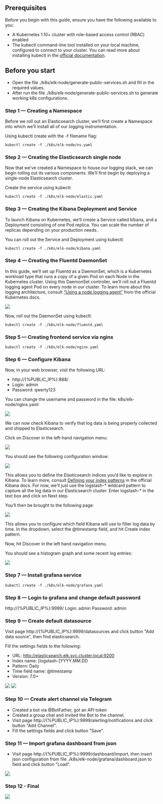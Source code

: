 ## Prerequisites

Before you begin with this guide, ensure you have the following available to you:
- A Kubernetes 1.10+ cluster with role-based access control (RBAC) enabled
- The kubectl command-line tool installed on your local machine, configured to connect to your cluster. You can read more about installing kubectl in the [official documentation](https://kubernetes.io/docs/tasks/tools/install-kubectl/). 

## Before you start
- Open the file ./k8s/elk-node/generate-public-services.sh and fill in the required values.
- After run the file ./k8s/elk-node/generate-public-services.sh to generate working k8s configurations.

### Step 1 — Creating a Namespace
Before we roll out an Elasticsearch cluster, we’ll first create a Namespace into which we’ll install all of our logging instrumentation.

Using kubectl create with the -f filename flag:

``kubectl create -f ./k8s/elk-node/ns.yaml``

### Step 2 — Creating the Elasticsearch single node
Now that we’ve created a Namespace to house our logging stack, we can begin rolling out its various components.
We’ll first begin by deploying a single-node Elasticsearch cluster.

Create the service using kubectl:

``kubectl create -f ./k8s/elk-node/elastic.yaml``

### Step 3 — Creating the Kibana Deployment and Service
To launch Kibana on Kubernetes, we’ll create a Service called kibana, and a Deployment consisting of one Pod replica.
You can scale the number of replicas depending on your production needs.


You can roll out the Service and Deployment using kubectl:

``kubectl create -f ./k8s/elk-node/kibana.yaml``

### Step 4 — Creating the Fluentd DaemonSet
In this guide, we’ll set up Fluentd as a DaemonSet, which is a Kubernetes workload type that runs a copy of a given Pod on each Node in the Kubernetes cluster.
Using this DaemonSet controller, we’ll roll out a Fluentd logging agent Pod on every node in our cluster.
To learn more about this logging architecture, consult [“Using a node logging agent”](https://kubernetes.io/docs/concepts/cluster-administration/logging/#using-a-node-logging-agent) from the official Kubernetes docs.

![](./img/logging-with-node-agent.png)

Now, roll out the DaemonSet using kubectl:

``kubectl create -f ./k8s/elk-node/fluentd.yaml``

### Step 5 — Creating frontend service via nginx

``kubectl create -f ./k8s/elk-node/nginx.yaml``

### Step 6 — Configure Kibana

Now, in your web browser, visit the following URL:
- http://{%PUBLIC_IP%}:888/
- Login: admin
- Password: qwerty123

You can change the username and password in the file: k8s/elk-node/nginx.yaml 


![](./img/kibana_welcome.png)

We can now check Kibana to verify that log data is being properly collected and shipped to Elasticsearch.

Click on Discover in the left-hand navigation menu:

![](./img/kibana_discover.png)

You should see the following configuration window:

![](./img/kibana_index.png)

This allows you to define the Elasticsearch indices you’d like to explore in Kibana.
To learn more, consult [Defining your index patterns](https://www.elastic.co/guide/en/kibana/current/tutorial-define-index.html) in the official Kibana docs.
For now, we’ll just use the logstash-* wildcard pattern to capture all the log data in our Elasticsearch cluster. Enter logstash-* in the text box and click on Next step.

You’ll then be brought to the following page:

![](./img/kibana_index_settings.png)

This allows you to configure which field Kibana will use to filter log data by time. In the dropdown, select the @timestamp field, and hit Create index pattern.

Now, hit Discover in the left hand navigation menu.

You should see a histogram graph and some recent log entries:

![](./img/kibana_logs.png)

### Step 7 — Install grafana service

``kubectl create -f ./k8s/elk-node/grafana.yaml``

### Step 8 — Login to grafana and change default password

http://{%PUBLIC_IP%}:9999/
Login: admin
Password: admin 

### Step 9 — Create default datasource

Visit page http://{%PUBLIC_IP%}:9999/datasources and click button "Add data source", then find elasticsearch. 

Fill the settings fields to the following:
- URL: http://elasticsearch.elk.svc.cluster.local:9200
- Index name: \[logstash-\]YYYY.MM.DD
- Pattern: Daily
- Time field name: @timestamp
- Version: 7.0+

![](./img/elastic1.png)
![](./img/elastic2.png)

### Step 10 — Create alert channel via Telegram

- Created a bot via @BotFather, got an API token
- Created a group chat and invited the Bot to the channel.
- Visit page http://{%PUBLIC_IP%}:9999/alerting/notifications and click button "Add Channel".
- Fill the settings fields and click button "Save".

### Step 11 — Import grafana dashboard from json

- Visit page http://{%PUBLIC_IP%}:9999/dashboard/import, then insert json configuration from file ./k8s/elk-node/grafana/dashboard.json to field and click button "Load".

![](./img/dashboard.png)

### Step 12 - Final

![](./img/final.png)
